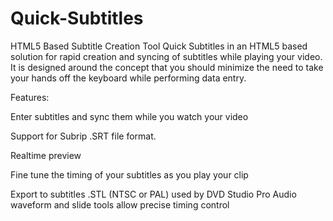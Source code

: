 # Quick-Subtitles
HTML5 Based Subtitle Creation Tool
Quick Subtitles in an HTML5 based solution for rapid creation and syncing of subtitles while playing your video. It is designed around the concept that you should minimize the need to take your hands off the keyboard while performing data entry.


Features:

Enter subtitles and sync them while you watch your video

Support for Subrip .SRT file format.

Realtime preview

Fine tune the timing of your subtitles as you play your clip

Export to subtitles .STL (NTSC or PAL) used by DVD Studio Pro
Audio waveform and slide tools allow precise timing control
